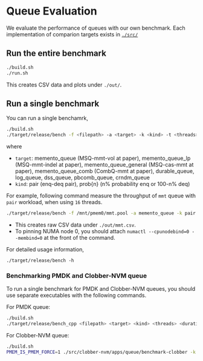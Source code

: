 # Queue Evaluation

We evaluate the performance of queues with our own benchmark. Each implementation of comparion targets exists in [`./src/`](./src)

## Run the entire benchmark

```bash
./build.sh
./run.sh
```

This creates CSV data and plots under `./out/`.

## Run a single benchmark

You can run a single benchamrk,

```bash
./build.sh
./target/release/bench -f <filepath> -a <target> -k <kind> -t <threads> -i <init_nodes> -o <output>
```

where
- `target`: memento_queue (MSQ-mmt-vol at paper), memento_queue_lp (MSQ-mmt-indel at paper), memento_queue_general (MSQ-cas-mmt at paper), memento_queue_comb (CombQ-mmt at paper), durable_queue, log_queue, dss_queue, pbcomb_queue, crndm_queue
- `kind`: pair (enq-deq pair), prob{n} (n% probability enq or 100-n% deq)

For example, following command measure the throughput of `mmt` queue with `pair` workload, when using `16` threads.

```bash
./target/release/bench -f /mnt/pmem0/mmt.pool -a memento_queue -k pair -t 16 -i 0 -o ./out/mmt.csv
```

- This creates raw CSV data under `./out/mmt.csv`.
- To pinning NUMA node 0, you should attach `numactl --cpunodebind=0 --membind=0` at the front of the command.


For detailed usage information,

```
./target/release/bench -h
```

### Benchmarking PMDK and Clobber-NVM queue

To run a single benchmark for PMDK and Clobber-NVM queues, you should use separate executables with the following commands.

For PMDK queue:

```bash
./build.sh
./target/release/bench_cpp <filepath> <target> <kind> <threads> <duration> <init_nodes> <output> # <target> should be "pmdk_queue"
```

For Clobber-NVM queue:

```bash
./build.sh
PMEM_IS_PMEM_FORCE=1 ./src/clobber-nvm/apps/queue/benchmark-clobber -k <kind> -t <threads> -d 8 -s <duration> -i <init_nodes> -o <output>
```


